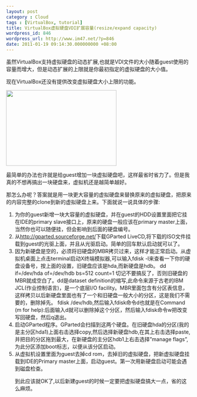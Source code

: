 ```yaml
---
layout: post
category : Cloud
tags : [VirtualBox, tutorial]
title: VirtualBox虚拟硬盘VDI扩展容量(resize/expand capacity)
wordpress_id: 846
wordpress_url: http://www.im47.net/?p=846
date: 2011-01-19 09:14:30.000000000 +08:00
---
```

虽然VirtualBox支持虚拟硬盘的动态扩展,也就是VDI文件的大小随着guest使用的容量而增大，但是动态扩展的上限就是你最初指定的虚拟硬盘的大小值。

现在VirtualBox还没有提供改变虚拟硬盘大小上限的功能。

<img class="aligncenter size-full wp-image-847" title="gparted-300x206" src="http://www.im47.net/wp-content/uploads/2011/01/gparted-300x206.png" alt="" width="300" height="206" />

最简单的办法也许就是给guest增加一块虚拟硬盘吧，这样最省时省力了。但是我真的不想再搞出一块硬盘来，虚拟机还是越简单越好。

那怎么办呢？答案就是用一块更大容量的虚拟硬盘来替换原来的虚拟硬盘，把原来的内容完整的clone到新的虚拟硬盘上来。下面就说一说具体的步骤:
<ol>
	<li>为你的guest新增一块大容量的虚拟硬盘，并在guest的HDD设置里面把它挂在IDE的primary slave接口上，原来的硬盘一般应该在primary master上面，当然你也可以随便挂，但会影响到后面的硬盘编号。</li>
	<li>从<a href="http://gparted.sourceforge.net/">http://gparted.sourceforge.net/</a>下载GParted LiveCD,将下载的ISO文件挂载到guest的光驱上面，并且从光驱启动。简单的回车默认启动就可以了。</li>
	<li>因为新硬盘是空的，必须将旧硬盘的MBR拷贝过来，这样才能正常启动。从虚拟机桌面上点击terminal启动X终端模拟器,可以输入fdisk -l来查看一下你的硬盘设备号，按上面的设置，旧硬盘应该是hda,而新硬盘是hdb。
dd if=/dev/hda of=/dev/hdb bs=512 count=1
切记不要搞反了，否则旧硬盘的MBR就成空白了。dd是dataset definition的缩写,此命令来源于古老的IBM JCL(作业控制语言)，是一个底层I/O facility。MBR里面包含有分区表信息，这样拷贝以后新硬盘里面也有了一个和旧硬盘一般大小的分区，这是我们不需要的，删除掉先。
fdisk /dev/hdb,然后输入fdisk命令d也就是在Command (m for help):后面输入d就可以删除掉这个分区，然后输入fdisk命令w把改变写回硬盘，然后q退出。</li>
	<li>启动GParted程序。GParted会扫描到这两个硬盘。在旧硬盘hda的分区(我的是主分区hda1)上面右击选择copy,然后选择新硬盘hdb,在其上右击选择paste,并把目的分区拖到最大，在新硬盘的主分区hdb1上右击选择”manage flags”,为此分区添加boot标志，以便从该分区启动。</li>
	<li>从虚拟机设置里面为guest去掉cd rom，去掉旧的虚拟硬盘，把新虚拟硬盘挂载到IDE的Primary master上面，启动guest。第一次用新硬盘启动可能会遇到磁盘检查。</li>
</ol>
<ol>到此应该就OK了,以后新建guest的时候一定要把虚拟硬盘搞大一点，省的这么麻烦。</ol>
